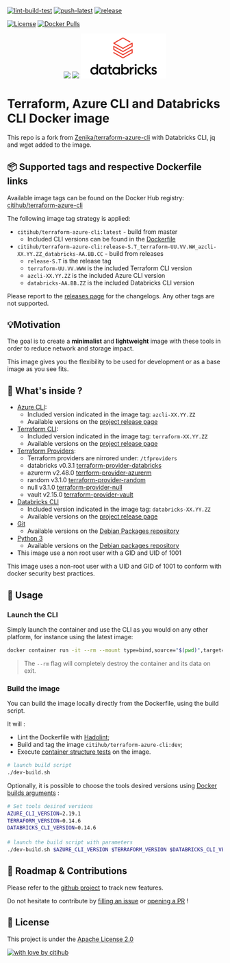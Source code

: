 [![lint-build-test](https://github.com/citihub/terraform-azure-cli/workflows/lint-build-test/badge.svg)](https://github.com/citihub/terraform-azure-cli/actions?query=workflow%3Alint-build-test)
[![push-latest](https://github.com/citihub/terraform-azure-cli/workflows/push-latest/badge.svg)](https://github.com/citihub/terraform-azure-cli/actions?query=workflow%3Apush-latest)
[![release](https://github.com/citihub/terraform-azure-cli/workflows/release/badge.svg)](https://github.com/citihub/terraform-azure-cli/actions?query=workflow%3Arelease)

[![License](https://img.shields.io/badge/License-Apache%202.0-blue.svg)](https://opensource.org/licenses/Apache-2.0)
[![Docker Pulls](https://img.shields.io/docker/pulls/citihub/terraform-azure-cli.svg)](https://hub.docker.com/r/citihub/terraform-azure-cli/)

<p align="center">
  <a href="https://azure.microsoft.com"><img width="200" src="https://github.com/citihub/terraform-azure-cli/raw/master/resources/azure-logo.png"></a>
  <a href="https://www.terraform.io/"><img width="200" src="https://github.com/citihub/terraform-azure-cli/raw/master/resources/terraform-logo.png"></a>
  <a href="https://www.databricks.com/"><img width="200" src="https://github.com/citihub/terraform-azure-cli/raw/master/resources/databricks-logo.png"></a>
</p>

# Terraform, Azure CLI and Databricks CLI Docker image
This repo is a fork from [Zenika/terraform-azure-cli](https://github.com/zenika/terraform-azure-cli) with Databricks CLI, jq and wget added to the image.

## 📦 Supported tags and respective Dockerfile links
Available image tags can be found on the Docker Hub registry: [citihub/terraform-azure-cli](https://hub.docker.com/r/citihub/terraform-azure-cli/tags)

The following image tag strategy is applied:
* `citihub/terraform-azure-cli:latest` - build from master
  * Included CLI versions can be found in the [Dockerfile](https://github.com/citihub/terraform-azure-cli/blob/master/Dockerfile)
* `citihub/terraform-azure-cli:release-S.T_terraform-UU.VV.WW_azcli-XX.YY.ZZ_databricks-AA.BB.CC` - build from releases
  * `release-S.T` is the release tag
  * `terraform-UU.VV.WWW` is the included Terraform CLI version
  * `azcli-XX.YY.ZZ` is the included Azure CLI version
  * `databricks-AA.BB.ZZ` is the included Databricks CLI version

Please report to the [releases page](https://github.com/citihub/terraform-azure-cli/releases) for the changelogs. Any other tags are not supported.

## 💡Motivation
The goal is to create a **minimalist** and **lightweight** image with these tools in order to reduce network and storage impact.

This image gives you the flexibility to be used for development or as a base image as you see fits.

## 🔧 What's inside ?
* [Azure CLI](https://docs.microsoft.com/cli/azure/?view=azure-cli-latest):
  * Included version indicated in the image tag: `azcli-XX.YY.ZZ`
  * Available versions on the [project release page](https://github.com/Azure/azure-cli/releases)
* [Terraform CLI](https://www.terraform.io/docs/commands/index.html):
  * Included version indicated in the image tag: `terraform-XX.YY.ZZ`
  * Available versions on the [project release page](https://github.com/hashicorp/terraform/releases)
* [Terraform Providers](https://www.terraform.io/docs/providers/index.html):
  * Terraform providers are nirrored under: `/tfproviders`
  * databricks v0.3.1 [terraform-provider-databricks](https://registry.terraform.io/providers/databrickslabs/databricks/latest/docs)
  * azurerm v2.48.0 [terrform-provider-azurerm](https://registry.terraform.io/providers/hashicorp/azurerm/latest/docs)
  * random v3.1.0 [terraform-provider-random](https://registry.terraform.io/providers/hashicorp/random/latest/docs)
  * null v3.1.0 [terraform-provider-null](https://registry.terraform.io/providers/hashicorp/null/latest/docs)
  * vault v2.15.0 [terraform-provider-vault](https://registry.terraform.io/providers/hashicorp/vault/latest/docs)
* [Databricks CLI](https://docs.databricks.com/dev-tools/cli/index.html)
  * Included version indicated in the image tag: `databricks-XX.YY.ZZ`
  * Available versions on the [project release page](https://github.com/databricks/databricks-cli)
* [Git](https://git-scm.com/)
  * Available versions on the [Debian Packages repository](https://packages.debian.org/search?suite=buster&arch=any&searchon=names&keywords=git)
* [Python 3](https://www.python.org/)
  * Available versions on the [Debian packages repository](https://packages.debian.org/search?suite=buster&arch=any&searchon=names&keywords=python3)
* This image use a non root user with a GID and UID of 1001

This image uses a non-root user with a UID and GID of 1001 to conform with docker security best practices.

## 🚀 Usage

### Launch the CLI
Simply launch the container and use the CLI as you would on any other platform, for instance using the latest image:

```bash
docker container run -it --rm --mount type=bind,source="$(pwd)",target=/workspace citihub/terraform-azure-cli:latest
```

> The `--rm` flag will completely destroy the container and its data on exit.

### Build the image
You can build the image locally directly from the Dockerfile, using the build script.

It will :
* Lint the Dockerfile with [Hadolint](https://github.com/hadolint/hadolint);
* Build and tag the image `citihub/terraform-azure-cli:dev`;
* Execute [container structure tests](https://github.com/GoogleContainerTools/container-structure-test) on the image.

```bash
# launch build script
./dev-build.sh
```

Optionally, it is possible to choose the tools desired versions using [Docker builds arguments](https://docs.docker.com/engine/reference/commandline/build/#set-build-time-variables---build-arg) :

```bash
# Set tools desired versions
AZURE_CLI_VERSION=2.19.1
TERRAFORM_VERSION=0.14.6
DATABRICKS_CLI_VERSION=0.14.6

# launch the build script with parameters
./dev-build.sh $AZURE_CLI_VERSION $TERRAFORM_VERSION $DATABRICKS_CLI_VERSION
```

## 🙏 Roadmap & Contributions
Please refer to the [github project](https://github.com/citihub/terraform-azure-cli/projects/1) to track new features.

Do not hesitate to contribute by [filling an issue](https://github.com/citihub/terraform-azure-cli/issues) or [opening a PR](https://github.com/citihub/terraform-azure-cli/pulls) !

## 📖 License
This project is under the [Apache License 2.0](https://raw.githubusercontent.com/citihub/terraform-azure-cli/master/LICENSE)

[![with love by citihub](https://img.shields.io/badge/With%20%E2%9D%A4%EF%B8%8F%20by-citihub-b51432.svg)](https://oss.citihub.com)
